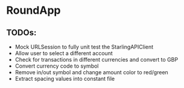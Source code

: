 # RoundApp

## TODOs:
- Mock URLSession to fully unit test the StarlingAPIClient
- Allow user to select a different account
- Check for transactions in different currencies and convert to GBP
- Convert currency code to symbol
- Remove in/out symbol and change amount color to red/green
- Extract spacing values into constant file
